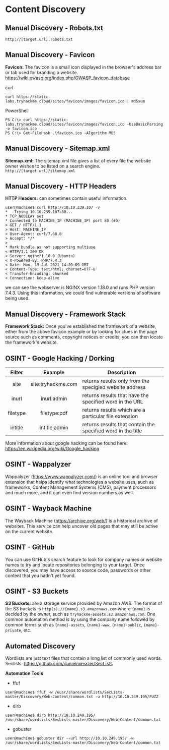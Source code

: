 # Content Discovery
## Manual Discovery - Robots.txt
`http://[target.url].robots.txt`

## Manual Discovery - Favicon
**Favicon:** The favicon is a small icon displayed in the browser's address bar or tab used for branding a website.  
https://wiki.owasp.org/index.php/OWASP_favicon_database  

curl
```
curl https://static-labs.tryhackme.cloud/sites/favicon/images/favicon.ico | md5sum
```
PowerShell
```
PS C:\> curl https://static-labs.tryhackme.cloud/sites/favicon/images/favicon.ico -UseBasicParsing -o favicon.ico
PS C:\> Get-FileHash .\favicon.ico -Algorithm MD5 
```  
## Manual Discovery - Sitemap.xml
**Sitemap.xml:**  The sitemap.xml file gives a list of every file the website owner wishes to be listed on a search engine.  
`http://[target.url]/sitemap.xml`

## Manual Discovery - HTTP Headers
**HTTP Headers:**  can sometimes contain useful information. 
```
user@machine$ curl http://10.10.239.107 -v
*   Trying 10.10.239.107:80...
* TCP_NODELAY set
* Connected to MACHINE_IP (MACHINE_IP) port 80 (#0)
> GET / HTTP/1.1
> Host: MACHINE_IP
> User-Agent: curl/7.68.0
> Accept: */*
> 
* Mark bundle as not supporting multiuse
< HTTP/1.1 200 OK
< Server: nginx/1.18.0 (Ubuntu)
< X-Powered-By: PHP/7.4.3
< Date: Mon, 19 Jul 2021 14:39:09 GMT
< Content-Type: text/html; charset=UTF-8
< Transfer-Encoding: chunked
< Connection: keep-alive
```
we can see the webserver is NGINX version 1.18.0 and runs PHP version 7.4.3. Using this information, we could find vulnerable versions of software being used.   

## Manual Discovery - Framework Stack
**Framework Stack:** Once you've established the framework of a website, either from the above favicon example or by looking for clues in the page source such as comments, copyright notices or credits, you can then locate the framework's website. 

## OSINT - Google Hacking / Dorking
|Filter|Example|Description|
|:----:|:-----:|-----------|
|site|site:tryhackme.com|returns results only from the specigied website address|
|inurl|inurl:admin|returns results that have the specified word in the URL|
|filetype|filetype:pdf|returns results which are a particular file extension|
|intitle|intitle:admin|returns results that contain the specified word in the title|  

More information about google hacking can be found here: https://en.wikipedia.org/wiki/Google_hacking

## OSINT - Wappalyzer
Wappalyzer (https://www.wappalyzer.com/) is an online tool and browser extension that helps identify what technologies a website uses, such as frameworks, Content Management Systems (CMS), payment processors and much more, and it can even find version numbers as well.  

## OSINT - Wayback Machine
The Wayback Machine (https://archive.org/web/) is a historical archive of websites. This service can help uncover old pages that may still be active on the current website.  

## OSINT - GitHub
You can use GitHub's search feature to look for company names or website names to try and locate repositories belonging to your target. Once discovered, you may have access to source code, passwords or other content that you hadn't yet found.

## OSINT - S3 Buckets
**S3 Buckets:** are a storage service provided by Amazon AWS. The format of the S3 buckets is `http(s)://{name}.s3.amazonaws.com` where `{name}` is decided by the owner, such as `tryhackme-assets.s3.amazonaws.com`.   One common automation method is by using the company name followed by common terms such as `{name}-assets`, `{name}-www`, `{name}-public`, `{name}-private`, etc. 

## Automated Discovery
Wordlists are just text files that contain a long list of commonly used words.  
Seclists: https://github.com/danielmiessler/SecLists
<br>

**Automation Tools**
- ffuf
```
user@machine$ ffuf -w /uusr/share/wordlists/SecLists-master/Discovery/Web-Content/common.txt -u http://10.10.249.195/FUZZ
```
- dirb
```
user@machine$ dirb http://10.10.249.195/ /usr/share/wordlists/SecLists-master/Discovery/Web-Content/common.txt
```
- gobuster
```
user@machine$ gobuster dir --url http://10.10.249.195/ -w /usr/share/wordlists/SecLists-master/Discovery/Web-Content/common.txt
```

